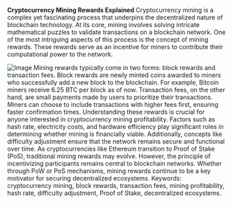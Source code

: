 **Cryptocurrency Mining Rewards Explained**
Cryptocurrency mining is a complex yet fascinating process that underpins the decentralized nature of blockchain technology. At its core, mining involves solving intricate mathematical puzzles to validate transactions on a blockchain network. One of the most intriguing aspects of this process is the concept of mining rewards. These rewards serve as an incentive for miners to contribute their computational power to the network.

![Image](https://github.com/user-attachments/assets/4a25d116-2220-4385-b08e-f287af8fcbc4)
Mining rewards typically come in two forms: block rewards and transaction fees. Block rewards are newly minted coins awarded to miners who successfully add a new block to the blockchain. For example, Bitcoin miners receive 6.25 BTC per block as of now. Transaction fees, on the other hand, are small payments made by users to prioritize their transactions. Miners can choose to include transactions with higher fees first, ensuring faster confirmation times.
Understanding these rewards is crucial for anyone interested in cryptocurrency mining profitability. Factors such as hash rate, electricity costs, and hardware efficiency play significant roles in determining whether mining is financially viable. Additionally, concepts like difficulty adjustment ensure that the network remains secure and functional over time.
As cryptocurrencies like Ethereum transition to Proof of Stake (PoS), traditional mining rewards may evolve. However, the principle of incentivizing participants remains central to blockchain networks. Whether through PoW or PoS mechanisms, mining rewards continue to be a key motivator for securing decentralized ecosystems.
Keywords: cryptocurrency mining, block rewards, transaction fees, mining profitability, hash rate, difficulty adjustment, Proof of Stake, decentralized ecosystems.

